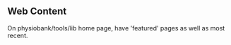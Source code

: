 ## Web Content 

On physiobank/tools/lib home page, have 'featured' pages as well as most recent.


